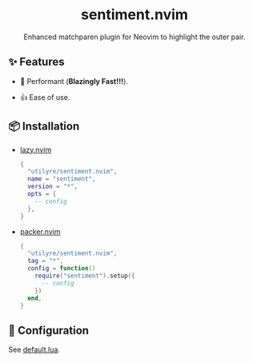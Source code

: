 <div align="center">

# sentiment.nvim

Enhanced matchparen plugin for Neovim to highlight the outer pair.

</div>

## ✨ Features

-   🚀 Performant (**Blazingly Fast!!!**).

-   👍 Ease of use.

## 📦 Installation

-   [lazy.nvim][lazy.nvim]

    ```lua
    {
      "utilyre/sentiment.nvim",
      name = "sentiment",
      version = "*",
      opts = {
        -- config
      },
    }
    ```

-   [packer.nvim][packer.nvim]

    ```lua
    {
      "utilyre/sentiment.nvim",
      tag = "*",
      config = function()
        require("sentiment").setup({
          -- config
        })
      end,
    }
    ```

[lazy.nvim]: https://github.com/folke/lazy.nvim
[packer.nvim]: https://github.com/wbthomason/packer.nvim

## 🚠 Configuration

See [default.lua][default.lua].

[default.lua]: https://github.com/utilyre/sentiment.nvim/blob/main/lua/sentiment/config/default.lua
